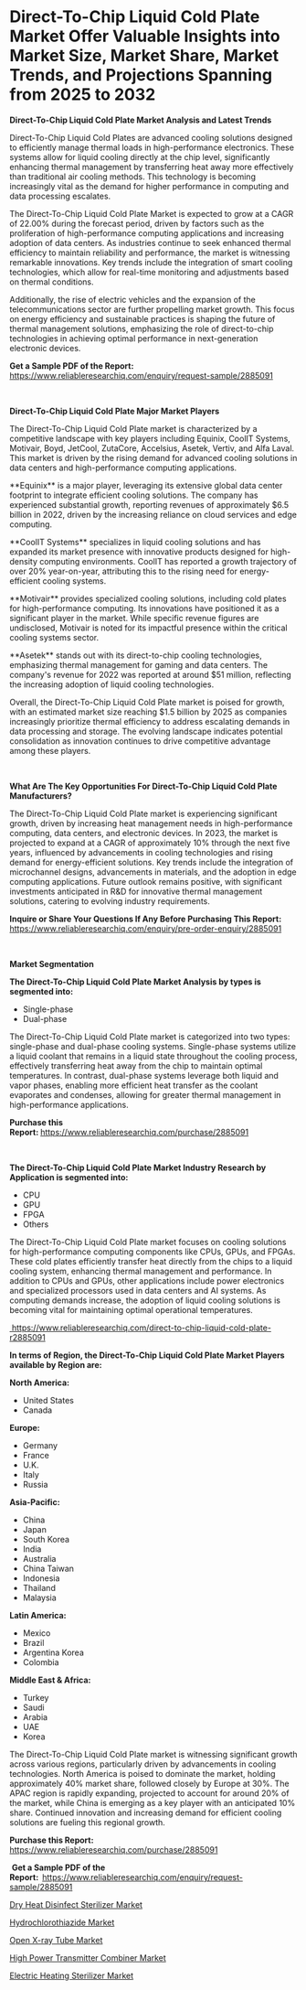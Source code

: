 <p><h1>Direct-To-Chip Liquid Cold Plate Market Offer Valuable Insights into Market Size, Market Share, Market Trends, and Projections Spanning from 2025 to 2032</h1></p><p><strong>Direct-To-Chip Liquid Cold Plate Market Analysis and Latest Trends</strong></p>
<p><p>Direct-To-Chip Liquid Cold Plates are advanced cooling solutions designed to efficiently manage thermal loads in high-performance electronics. These systems allow for liquid cooling directly at the chip level, significantly enhancing thermal management by transferring heat away more effectively than traditional air cooling methods. This technology is becoming increasingly vital as the demand for higher performance in computing and data processing escalates.</p><p>The Direct-To-Chip Liquid Cold Plate Market is expected to grow at a CAGR of 22.00% during the forecast period, driven by factors such as the proliferation of high-performance computing applications and increasing adoption of data centers. As industries continue to seek enhanced thermal efficiency to maintain reliability and performance, the market is witnessing remarkable innovations. Key trends include the integration of smart cooling technologies, which allow for real-time monitoring and adjustments based on thermal conditions. </p><p>Additionally, the rise of electric vehicles and the expansion of the telecommunications sector are further propelling market growth. This focus on energy efficiency and sustainable practices is shaping the future of thermal management solutions, emphasizing the role of direct-to-chip technologies in achieving optimal performance in next-generation electronic devices.</p></p>
<p><strong>Get a Sample PDF of the Report:&nbsp;</strong> <a href="https://www.reliableresearchiq.com/enquiry/request-sample/2885091?utm_campaign=1137&utm_medium=2&utm_source=Github&utm_content=ia&utm_term=13032025&utm_id=direct-to-chip-liquid-cold-plate">https://www.reliableresearchiq.com/enquiry/request-sample/2885091</a></p>
<p>&nbsp;</p>
<p><strong>Direct-To-Chip Liquid Cold Plate Major Market Players</strong></p>
<p><p>The Direct-To-Chip Liquid Cold Plate market is characterized by a competitive landscape with key players including Equinix, CoolIT Systems, Motivair, Boyd, JetCool, ZutaCore, Accelsius, Asetek, Vertiv, and Alfa Laval. This market is driven by the rising demand for advanced cooling solutions in data centers and high-performance computing applications.</p><p>**Equinix** is a major player, leveraging its extensive global data center footprint to integrate efficient cooling solutions. The company has experienced substantial growth, reporting revenues of approximately $6.5 billion in 2022, driven by the increasing reliance on cloud services and edge computing.</p><p>**CoolIT Systems** specializes in liquid cooling solutions and has expanded its market presence with innovative products designed for high-density computing environments. CoolIT has reported a growth trajectory of over 20% year-on-year, attributing this to the rising need for energy-efficient cooling systems.</p><p>**Motivair** provides specialized cooling solutions, including cold plates for high-performance computing. Its innovations have positioned it as a significant player in the market. While specific revenue figures are undisclosed, Motivair is noted for its impactful presence within the critical cooling systems sector.</p><p>**Asetek** stands out with its direct-to-chip cooling technologies, emphasizing thermal management for gaming and data centers. The company's revenue for 2022 was reported at around $51 million, reflecting the increasing adoption of liquid cooling technologies.</p><p>Overall, the Direct-To-Chip Liquid Cold Plate market is poised for growth, with an estimated market size reaching $1.5 billion by 2025 as companies increasingly prioritize thermal efficiency to address escalating demands in data processing and storage. The evolving landscape indicates potential consolidation as innovation continues to drive competitive advantage among these players.</p></p>
<p>&nbsp;</p>
<p><strong>What Are The Key Opportunities For Direct-To-Chip Liquid Cold Plate Manufacturers?</strong></p>
<p><p>The Direct-To-Chip Liquid Cold Plate market is experiencing significant growth, driven by increasing heat management needs in high-performance computing, data centers, and electronic devices. In 2023, the market is projected to expand at a CAGR of approximately 10% through the next five years, influenced by advancements in cooling technologies and rising demand for energy-efficient solutions. Key trends include the integration of microchannel designs, advancements in materials, and the adoption in edge computing applications. Future outlook remains positive, with significant investments anticipated in R&D for innovative thermal management solutions, catering to evolving industry requirements.</p></p>
<p><strong>Inquire or Share Your Questions If Any Before Purchasing This Report:</strong> <a href="https://www.reliableresearchiq.com/enquiry/pre-order-enquiry/2885091?utm_campaign=1137&utm_medium=2&utm_source=Github&utm_content=ia&utm_term=13032025&utm_id=direct-to-chip-liquid-cold-plate">https://www.reliableresearchiq.com/enquiry/pre-order-enquiry/2885091</a></p>
<p>&nbsp;</p>
<p><strong>Market Segmentation</strong></p>
<p><strong>The Direct-To-Chip Liquid Cold Plate Market Analysis by types is segmented into:</strong></p>
<p><ul><li>Single-phase</li><li>Dual-phase</li></ul></p>
<p><p>The Direct-To-Chip Liquid Cold Plate market is categorized into two types: single-phase and dual-phase cooling systems. Single-phase systems utilize a liquid coolant that remains in a liquid state throughout the cooling process, effectively transferring heat away from the chip to maintain optimal temperatures. In contrast, dual-phase systems leverage both liquid and vapor phases, enabling more efficient heat transfer as the coolant evaporates and condenses, allowing for greater thermal management in high-performance applications.</p></p>
<p><strong>Purchase this Report:&nbsp;</strong><a href="https://www.reliableresearchiq.com/purchase/2885091?utm_campaign=1137&utm_medium=2&utm_source=Github&utm_content=ia&utm_term=13032025&utm_id=direct-to-chip-liquid-cold-plate">https://www.reliableresearchiq.com/purchase/2885091</a></p>
<p>&nbsp;</p>
<p><strong>The Direct-To-Chip Liquid Cold Plate Market Industry Research by Application is segmented into:</strong></p>
<p><ul><li>CPU</li><li>GPU</li><li>FPGA</li><li>Others</li></ul></p>
<p><p>The Direct-To-Chip Liquid Cold Plate market focuses on cooling solutions for high-performance computing components like CPUs, GPUs, and FPGAs. These cold plates efficiently transfer heat directly from the chips to a liquid cooling system, enhancing thermal management and performance. In addition to CPUs and GPUs, other applications include power electronics and specialized processors used in data centers and AI systems. As computing demands increase, the adoption of liquid cooling solutions is becoming vital for maintaining optimal operational temperatures.</p></p>
<p><a href="https://www.reliableresearchiq.com/direct-to-chip-liquid-cold-plate-r2885091?utm_campaign=1137&utm_medium=2&utm_source=Github&utm_content=ia&utm_term=13032025&utm_id=direct-to-chip-liquid-cold-plate">&nbsp;https://www.reliableresearchiq.com/direct-to-chip-liquid-cold-plate-r2885091</a></p>
<p><strong>In terms of Region, the Direct-To-Chip Liquid Cold Plate Market Players available by Region are:</strong></p>
<p>
    <p> <strong> North America: </strong>
        <ul>
            <li>United States</li>
            <li>Canada</li>
        </ul>
        </p> 
    <p> <strong> Europe: </strong>
        <ul>
            <li>Germany</li>
            <li>France</li>
            <li>U.K.</li>
            <li>Italy</li>
            <li>Russia</li>
        </ul>
        </p> 
    <p> <strong> Asia-Pacific: </strong>
        <ul>
            <li>China</li>
            <li>Japan</li>
            <li>South Korea</li>
            <li>India</li>
            <li>Australia</li>
            <li>China Taiwan</li>
            <li>Indonesia</li>
            <li>Thailand</li>
            <li>Malaysia</li>
        </ul>
        </p> 
    <p> <strong> Latin America: </strong>
        <ul>
            <li>Mexico</li>
            <li>Brazil</li>
            <li>Argentina Korea</li>
            <li>Colombia</li>
        </ul>
        </p> 
    <p> <strong> Middle East & Africa: </strong>
        <ul>
            <li>Turkey</li>
            <li>Saudi</li>
            <li>Arabia</li>
            <li>UAE</li>
            <li>Korea</li>
        </ul>
    </p>
    </p>
<p><p>The Direct-To-Chip Liquid Cold Plate market is witnessing significant growth across various regions, particularly driven by advancements in cooling technologies. North America is poised to dominate the market, holding approximately 40% market share, followed closely by Europe at 30%. The APAC region is rapidly expanding, projected to account for around 20% of the market, while China is emerging as a key player with an anticipated 10% share. Continued innovation and increasing demand for efficient cooling solutions are fueling this regional growth.</p></p>
<p><strong>Purchase this Report: </strong><a href="https://www.reliableresearchiq.com/purchase/2885091?utm_campaign=1137&utm_medium=2&utm_source=Github&utm_content=ia&utm_term=13032025&utm_id=direct-to-chip-liquid-cold-plate">https://www.reliableresearchiq.com/purchase/2885091</a></p>
<p>&nbsp;<strong>Get a Sample PDF of the Report:&nbsp;&nbsp;</strong><a href="https://www.reliableresearchiq.com/enquiry/request-sample/2885091?utm_campaign=1137&utm_medium=2&utm_source=Github&utm_content=ia&utm_term=13032025&utm_id=direct-to-chip-liquid-cold-plate">https://www.reliableresearchiq.com/enquiry/request-sample/2885091</a></p>
<p><strong></strong></p>
<p><p><a href="https://github.com/altafvaraswj/Market-Research-Report-List-1/blob/main/dry-heat-disinfect-sterilizer-market.md?utm_campaign=1137&utm_medium=2&utm_source=Github&utm_content=ia&utm_term=13032025&utm_id=direct-to-chip-liquid-cold-plate">Dry Heat Disinfect Sterilizer Market</a></p><p><a href="https://github.com/hurstsaqibyl/Market-Research-Report-List-1/blob/main/hydrochlorothiazide-market.md?utm_campaign=1137&utm_medium=2&utm_source=Github&utm_content=ia&utm_term=13032025&utm_id=direct-to-chip-liquid-cold-plate">Hydrochlorothiazide Market</a></p><p><a href="https://github.com/rutupueyed/Market-Research-Report-List-1/blob/main/open-x-ray-tube-market.md?utm_campaign=1137&utm_medium=2&utm_source=Github&utm_content=ia&utm_term=13032025&utm_id=direct-to-chip-liquid-cold-plate">Open X-ray Tube Market</a></p><p><a href="https://github.com/burnicndole/Market-Research-Report-List-1/blob/main/high-power-transmitter-combiner-market.md?utm_campaign=1137&utm_medium=2&utm_source=Github&utm_content=ia&utm_term=13032025&utm_id=direct-to-chip-liquid-cold-plate">High Power Transmitter Combiner Market</a></p><p><a href="https://github.com/cevzarvargem/Market-Research-Report-List-1/blob/main/electric-heating-sterilizer-market.md?utm_campaign=1137&utm_medium=2&utm_source=Github&utm_content=ia&utm_term=13032025&utm_id=direct-to-chip-liquid-cold-plate">Electric Heating Sterilizer Market</a></p></p>